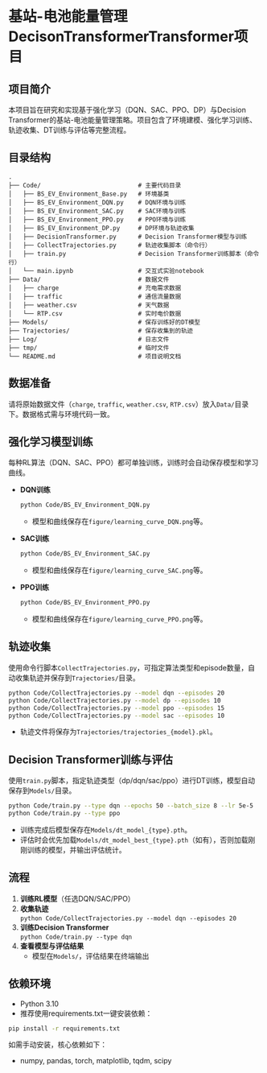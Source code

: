 # 基站-电池能量管理DecisonTransformerTransformer项目

## 项目简介

本项目旨在研究和实现基于强化学习（DQN、SAC、PPO、DP）与Decision Transformer的基站-电池能量管理策略。项目包含了环境建模、强化学习训练、轨迹收集、DT训练与评估等完整流程。

## 目录结构

```
.
├── Code/                           # 主要代码目录
│   ├── BS_EV_Environment_Base.py   # 环境基类
│   ├── BS_EV_Environment_DQN.py    # DQN环境与训练
│   ├── BS_EV_Environment_SAC.py    # SAC环境与训练
│   ├── BS_EV_Environment_PPO.py    # PPO环境与训练
│   ├── BS_EV_Environment_DP.py     # DP环境与轨迹收集
│   ├── DecisionTransformer.py      # Decision Transformer模型与训练
│   ├── CollectTrajectories.py      # 轨迹收集脚本（命令行）
│   ├── train.py                    # Decision Transformer训练脚本（命令行）
│   └── main.ipynb                  # 交互式实验notebook
├── Data/                           # 数据文件
│   ├── charge                      # 充电需求数据
│   ├── traffic                     # 通信流量数据
│   ├── weather.csv                 # 天气数据
│   └── RTP.csv                     # 实时电价数据
├── Models/                         # 保存训练好的DT模型
├── Trajectories/                   # 保存收集到的轨迹
├── Log/                            # 日志文件
├── tmp/                            # 临时文件
└── README.md                       # 项目说明文档
```

## 数据准备

请将原始数据文件（`charge`, `traffic`, `weather.csv`, `RTP.csv`）放入`Data/`目录下。数据格式需与环境代码一致。

## 强化学习模型训练

每种RL算法（DQN、SAC、PPO）都可单独训练，训练时会自动保存模型和学习曲线。

- **DQN训练**  
  ```bash
  python Code/BS_EV_Environment_DQN.py
  ```
  - 模型和曲线保存在`figure/learning_curve_DQN.png`等。

- **SAC训练**  
  ```bash
  python Code/BS_EV_Environment_SAC.py
  ```
  - 模型和曲线保存在`figure/learning_curve_SAC.png`等。

- **PPO训练**  
  ```bash
  python Code/BS_EV_Environment_PPO.py
  ```
  - 模型和曲线保存在`figure/learning_curve_PPO.png`等。

## 轨迹收集

使用命令行脚本`CollectTrajectories.py`，可指定算法类型和episode数量，自动收集轨迹并保存到`Trajectories/`目录。

```bash
python Code/CollectTrajectories.py --model dqn --episodes 20
python Code/CollectTrajectories.py --model dp --episodes 10
python Code/CollectTrajectories.py --model ppo --episodes 15
python Code/CollectTrajectories.py --model sac --episodes 10
```
- 轨迹文件将保存为`Trajectories/trajectories_{model}.pkl`。

## Decision Transformer训练与评估

使用`train.py`脚本，指定轨迹类型（dp/dqn/sac/ppo）进行DT训练，模型自动保存到`Models/`目录。

```bash
python Code/train.py --type dqn --epochs 50 --batch_size 8 --lr 5e-5
python Code/train.py --type ppo
```
- 训练完成后模型保存在`Models/dt_model_{type}.pth`。
- 评估时会优先加载`Models/dt_model_best_{type}.pth`（如有），否则加载刚刚训练的模型，并输出评估统计。

## 流程

1. **训练RL模型**（任选DQN/SAC/PPO）
2. **收集轨迹**  
   `python Code/CollectTrajectories.py --model dqn --episodes 20`
3. **训练Decision Transformer**  
   `python Code/train.py --type dqn`
4. **查看模型与评估结果**  
   - 模型在`Models/`，评估结果在终端输出

## 依赖环境

- Python 3.10
- 推荐使用requirements.txt一键安装依赖：

```bash
pip install -r requirements.txt
```

如需手动安装，核心依赖如下：
- numpy, pandas, torch, matplotlib, tqdm, scipy